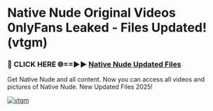 # Native Nude Original Videos 0nlyFans Leaked - Files Updated! (vtgm)

<h3>🔴 CLICK HERE 🌐==►► <a href="https://tinyurl.com/5h6xmrr3" rel="nofollow">Native Nude Updated Files</a></h3>

Get Native Nude and all content. Now you can access all videos and pictures of Native Nude. New Updated Files 2025!

[![vtgm](https://i.imgur.com/KVD873Z.gif)](https://tinyurl.com/5h6xmrr3)
